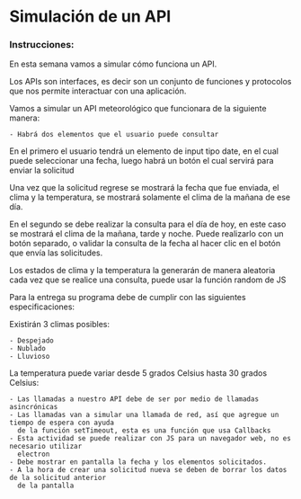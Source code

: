 # Simulación de un API

### Instrucciones:

En esta semana vamos a simular cómo funciona un API. 

Los APIs son interfaces, es decir son un conjunto de funciones y protocolos que nos permite interactuar con una aplicación. 

Vamos a simular un API meteorológico que funcionara de la siguiente manera:

    - Habrá dos elementos que el usuario puede consultar 

En el primero el usuario tendrá un elemento de input tipo date, en el cual puede seleccionar una fecha, luego habrá un botón el cual servirá para enviar la solicitud 

Una vez que la solicitud regrese se mostrará la fecha que fue enviada, el clima y la temperatura, se mostrará solamente el clima de la mañana de ese día. 

En el segundo se debe realizar la consulta para el día de hoy, en este caso se mostrará el clima de la mañana, tarde y noche. Puede realizarlo con un botón separado, o validar la consulta de la fecha al hacer clic en el botón que envía las solicitudes. 

Los estados de clima y la temperatura la generarán de manera aleatoria cada vez que se realice una consulta, puede usar la función random de JS

Para la entrega su programa debe de cumplir con las siguientes especificaciones:

Existirán 3 climas posibles:

    - Despejado 
    - Nublado  
    - Lluvioso

La temperatura puede variar desde 5 grados Celsius hasta 30 grados Celsius:

    - Las llamadas a nuestro API debe de ser por medio de llamadas asincrónicas
    - Las llamadas van a simular una llamada de red, así que agregue un tiempo de espera con ayuda 
      de la función setTimeout, esta es una función que usa Callbacks
    - Esta actividad se puede realizar con JS para un navegador web, no es necesario utilizar 
      electron 
    - Debe mostrar en pantalla la fecha y los elementos solicitados. 
    - A la hora de crear una solicitud nueva se deben de borrar los datos de la solicitud anterior 
      de la pantalla

